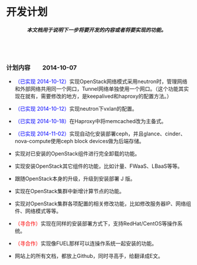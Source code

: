 # 开发计划 #

##### 　　　　本文档用于说明下一步将要开发的内容或者将要实现的功能。 #####

<br><br>

### 计划内容　　2014-10-07 ###

- <font color=blue>（已实现 2014-10-12）</font>实现OpenStack网络模式采用neutron时，管理网络和外部网络共用同一个网口，Tunnel网络单独使用一个网口。（这个功能其实现在就有，需要修改的地方，是keepalived和haproxy的配置方法。）

- <font color=blue>（已实现 2014-10-12）</font>实现neutron下vxlan的配置。

- <font color=blue>（已实现 2014-10-18）</font>在Haproxy中将memcached改为主备式。

- <font color=blue>（已实现 2014-11-02）</font>实现自动化安装部署ceph，并且glance、cinder、nova-compute使用ceph block devices做为后端存储。

- 实现对已安装的OpenStack组件进行完全卸载的功能。

- 实现安装OpenStack其它组件的功能，比如计量、FWaaS、LBaaS等等。

- 跟随OpenStack本身的升级，升级到安装部署 J 版。

- 实现在OpenStack集群中新增计算节点的功能。

- 实现对OpenStack集群各项配置的相关修改功能，比如修改服务器IP、网络组件、网络模式等等。

- <font color=red>（寻合作）</font>实现在同样的安装部署方式下，支持RedHat/CentOS等操作系统。

- <font color=red>（寻合作）</font>实现像FUEL那样可以连操作系统一起安装的功能。

- 网站上的所有文档，都放上Github，同时寻高手，给翻译成E文。



<br><br><br>
